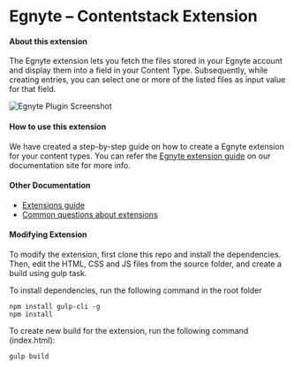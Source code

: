 # Egnyte – Contentstack Extension 

#### About this extension
The Egnyte extension lets you fetch the files stored in your Egnyte account and display them into a field in your Content Type. Subsequently, while creating entries, you can select one or more of the listed files as input value for that field.


![Egnyte Plugin Screenshot](https://images.contentstack.io/v3/assets/blt83726f918894d893/blt1ff7c03b542e5f9c/5e8af5e46835b5306513bcef/egnyte.png)


#### How to use this extension
We have created a step-by-step guide on how to create a Egnyte extension for your content types. You can refer the [Egnyte extension guide](https://www.contentstack.com/docs/developers/create-custom-fields/egnyte)  on our documentation site for more info. 


#### Other Documentation
- [Extensions guide](https://www.contentstack.com/docs/guide/extensions)
- [Common questions about extensions](https://www.contentstack.com/docs/faqs#extensions)


#### Modifying Extension

To modify the extension, first clone this repo and install the dependencies. Then, edit the HTML, CSS and JS files from the source folder, and create a build using gulp task.

To install dependencies, run the following command in the root folder
```
npm install gulp-cli -g
npm install
```
To create new build for the extension, run the following command (index.html):

    gulp build

